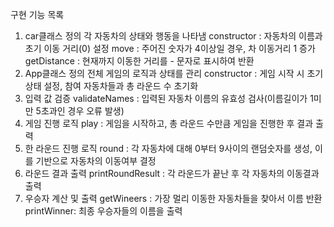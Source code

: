 구현 기능 목록

1. car클래스 정의
   각 자동차의 상태와 행동을 나타냄
   constructor : 자동차의 이름과 초기 이동 거리(0) 설정
   move : 주어진 숫자가 4이상일 경우, 차 이동거리 1 증가
   getDistance : 현재까지 이동한 거리를 - 문자로 표시하여 반환
2. App클래스 정의
   전체 게임의 로직과 상태를 관리
   constructor : 게임 시작 시 초기 상태 설정, 참여 자동차들과 총 라운드 수 초기화
3. 입력 값 검증
   validateNames : 입력된 자동차 이름의 유효성 검사(이름길이가 1미만 5초과인 경우 오류 발생)
4. 게임 진행 로직
   play : 게임을 시작하고, 총 라운드 수만큼 게임을 진행한 후 결과 출력
5. 한 라운드 진행 로직
   round : 각 자동차에 대해 0부터 9사이의 랜덤숫자를 생성, 이를 기반으로 자동차의 이동여부 결정
6. 라운드 결과 출력
   printRoundResult : 각 라운드가 끝난 후 각 자동차의 이동결과 출력
7. 우승자 계산 및 출력
   getWineers : 가장 멀리 이동한 자동차들을 찾아서 이름 반환
   printWinner: 최종 우승자들의 이름을 출력
